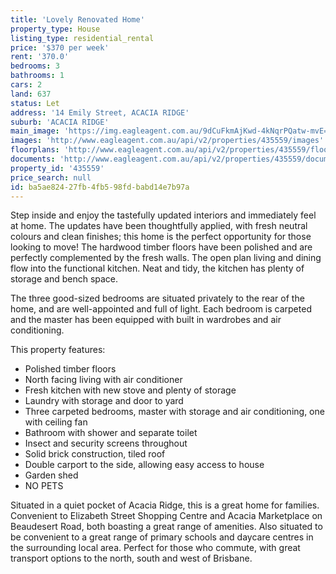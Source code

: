 ```yaml
---
title: 'Lovely Renovated Home'
property_type: House
listing_type: residential_rental
price: '$370 per week'
rent: '370.0'
bedrooms: 3
bathrooms: 1
cars: 2
land: 637
status: Let
address: '14 Emily Street, ACACIA RIDGE'
suburb: 'ACACIA RIDGE'
main_image: 'https://img.eagleagent.com.au/9dCuFkmAjKwd-4kNqrPQatw-mvE=/1280x854/smart/https://s3-us-west-2.amazonaws.com/eagleagent-orig/images/6825599/425524758-image-M.jpg'
images: 'http://www.eagleagent.com.au/api/v2/properties/435559/images'
floorplans: 'http://www.eagleagent.com.au/api/v2/properties/435559/floorplans'
documents: 'http://www.eagleagent.com.au/api/v2/properties/435559/documents'
property_id: '435559'
price_search: null
id: ba5ae824-27fb-4fb5-98fd-babd14e7b97a
---
```

Step inside and enjoy the tastefully updated interiors and immediately feel at home. The updates have been thoughtfully applied, with fresh neutral colours and clean finishes; this home is the perfect opportunity for those looking to move! The hardwood timber floors have been polished and are perfectly complemented by the fresh walls. The open plan living and dining flow into the functional kitchen. Neat and tidy, the kitchen has plenty of storage and bench space.

The three good-sized bedrooms are situated privately to the rear of the home, and are well-appointed and full of light. Each bedroom is carpeted and the master has been equipped with built in wardrobes and air conditioning.

This property features:

*  Polished timber floors
*  North facing living with air conditioner
*  Fresh kitchen with new stove and plenty of storage
*  Laundry with storage and door to yard
*  Three carpeted bedrooms, master with storage and air conditioning, one with ceiling fan
*  Bathroom with shower and separate toilet
*  Insect and security screens throughout
*  Solid brick construction, tiled roof
*  Double carport to the side, allowing easy access to house
*  Garden shed
*  NO PETS

Situated in a quiet pocket of Acacia Ridge, this is a great home for families. Convenient to Elizabeth Street Shopping Centre and Acacia Marketplace on Beaudesert Road, both boasting a great range of amenities. Also situated to be convenient to a great range of primary schools and daycare centres in the surrounding local area. Perfect for those who commute, with great transport options to the north, south and west of Brisbane.